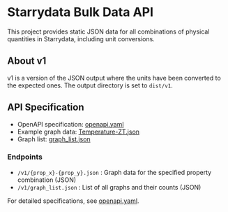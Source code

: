 # Starrydata Bulk Data API

This project provides static JSON data for all combinations of physical quantities in Starrydata, including unit conversions.

## About v1

v1 is a version of the JSON output where the units have been converted to the expected ones.
The output directory is set to `dist/v1`.

## API Specification

- OpenAPI specification: [openapi.yaml](https://starrydata.github.io/starrydata-bulk-data/v1/openapi.yaml)
- Example graph data: [Temperature-ZT.json](https://starrydata.github.io/starrydata-bulk-data/v1/Temperature-ZT.json)
- Graph list: [graph_list.json](https://starrydata.github.io/starrydata-bulk-data/v1/graph_list.json)

### Endpoints

- `/v1/{prop_x}-{prop_y}.json` : Graph data for the specified property combination (JSON)
- `/v1/graph_list.json` : List of all graphs and their counts (JSON)

For detailed specifications, see [openapi.yaml](https://starrydata.github.io/starrydata-bulk-data/v1/openapi.yaml).
